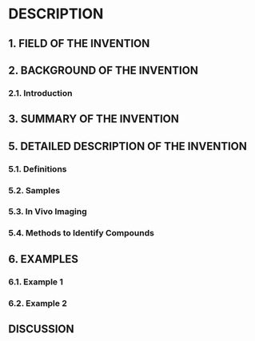 # DESCRIPTION

## 1. FIELD OF THE INVENTION

## 2. BACKGROUND OF THE INVENTION

### 2.1. Introduction

## 3. SUMMARY OF THE INVENTION

## 5. DETAILED DESCRIPTION OF THE INVENTION

### 5.1. Definitions

### 5.2. Samples

### 5.3. In Vivo Imaging

### 5.4. Methods to Identify Compounds

## 6. EXAMPLES

### 6.1. Example 1

### 6.2. Example 2

## DISCUSSION

